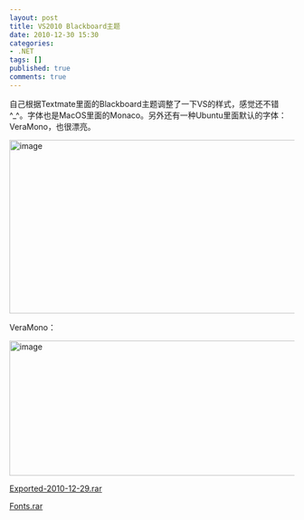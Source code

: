 ```yaml
---
layout: post
title: VS2010 Blackboard主题
date: 2010-12-30 15:30
categories:
- .NET
tags: []
published: true
comments: true
---
```

<p>自己根据Textmate里面的Blackboard主题调整了一下VS的样式，感觉还不错 ^_^。字体也是MacOS里面的Monaco。另外还有一种Ubuntu里面默认的字体：VeraMono，也很漂亮。</p>

<p><a href="http://phaibin.files.wordpress.com/2010/12/image_thumb12.png"><img style="border:0;" title="image" src="http://phaibin.files.wordpress.com/2010/12/image_thumb12.png" border="0" alt="image" width="550" height="306" /></a></p>

<p>VeraMono：</p>

<p><a href="http://phaibin.files.wordpress.com/2010/12/image_thumb22.png"><img style="border:0;" title="image" src="http://phaibin.files.wordpress.com/2010/12/image_thumb22.png" border="0" alt="image" width="550" height="238" /></a></p>

<p><a title="Exported-2010-12-29.rar" href="http://phaibin.72pines.com/files/2010/12/exported-2010-12-29.zip">Exported-2010-12-29.rar</a></p>

<p><a title="Fonts.rar" href="http://phaibin.72pines.com/files/2010/12/fonts.zip">Fonts.rar</a></p>
